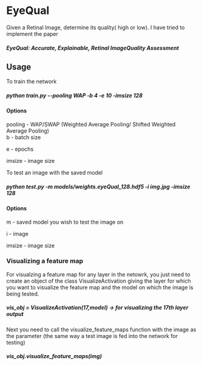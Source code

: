 # EyeQual
Given a Retinal Image, determine its quality( high or low). I have tried to implement the paper 
##### EyeQual: Accurate, Explainable, Retinal ImageQuality Assessment

## Usage 
To train the network 

##### python train.py --pooling WAP -b 4 -e 10 -imsize 128
#### Options
pooling - WAP/SWAP (Weighted Average Pooling/ Shifted Weighted Average Pooling) \
b      - batch size 

e      - epochs     

imsize - image size 

To test an image with the saved model 


##### python test.py -m models/weights.eyeQual_128.hdf5 -i img.jpg -imsize 128 
#### Options
m      - saved model you wish to test the image on

i      - image

imsize - image size


### Visualizing a feature map
For visualzing a feature map for any layer in the netowrk, you just need to create an object of the class VisualizeActivation giving the layer for which you want to visualize the feature map and the model on which the image is being tested. 

##### vis_obj = VisualizeActivation(17,model)    -> for visualizing the 17th layer output 
Next you need to call the visualize_feature_maps function with the image as the parameter (the same way a test image is fed into the network for testing) 

##### vis_obj.visualize_feature_maps(img) 

